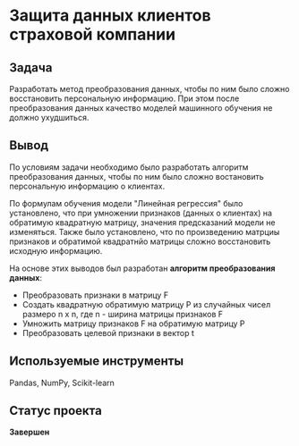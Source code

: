 # Защита данных клиентов страховой компании

## Задача
Разработать метод преобразования данных, чтобы по ним было сложно восстановить персональную информацию. При этом после преобразования данных качество моделей машинного обучения не должно ухудшиться.
## Вывод
По условиям задачи необходимо было разработать алгоритм преобразования данных, чтобы по ним было сложно востановить персональную информацию о клиентах.

По формулам обучения модели "Линейная регрессия" было установлено, что при умножении признаков (данных о клиентах) на обратимую квадратную матрицу, значения предсказаний модели не изменяться. Также было установлено, что по произведению матрциы признаков и обратимой квадратнйо матрицы сложно восстановить исходную информацию.

На основе этих выводов был разработан **алгоритм преобразования данных**:
- Преобразовать признаки в матрицу F
- Создать квадратную обратимую матрицу P из случайных чисел размеро n x n, где n - ширина матрицы признаков F
- Умножить матрицу признаков F на обратимую матрицу P
- Преобразовать целевой признаки в вектор t

## Используемые инструменты
Pandas, NumPy, Scikit-learn
## Статус проекта
**Завершен**

